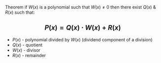 Theorem if $W(x)$ is a polynomial such that $W(x) \neq 0$ then there exist $Q(x)$ & $R(x)$ such that:
## $$P(x) = Q(x) \cdot W(x) + R(x)$$
- $P(x)$ - polynomial divided by $W(x)$ (dividend component of a division)
- $Q(x)$ - quotient
- $W(x)$ - divisor
- $R(x)$ - remainder
